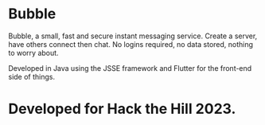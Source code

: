 # Bubble

Bubble, a small, fast and secure instant messaging service. Create a server, have others connect then chat. No logins required, no data stored, nothing to worry about. 

Developed in Java using the JSSE framework and Flutter for the front-end side of things. 

# Developed for Hack the Hill 2023. 
